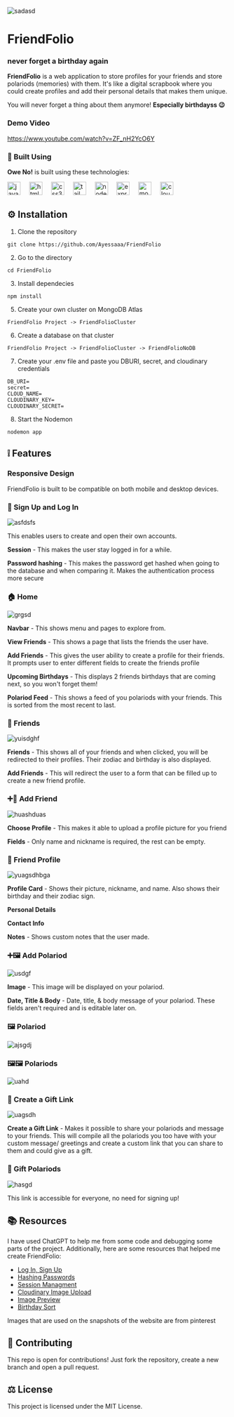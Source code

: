 ![sadasd](https://github.com/user-attachments/assets/fc88b134-41f6-4443-b2b3-93e666103b02)
# FriendFolio

### never forget a birthday again
**FriendFolio** is a web application to store profiles for your friends and store polariods (memories) with them. It's like a digital scrapbook where you could create profiles and add their personal details that makes them unique.

You will never forget a thing about them anymore! **Especially birthdayss 😉**

### Demo Video
https://www.youtube.com/watch?v=ZF_nH2YcO6Y

### 🔧 Built Using

**Owe No!** is built using these technologies:

<div align="left">
  <img src="https://cdn.jsdelivr.net/gh/devicons/devicon/icons/javascript/javascript-original.svg" height="30" alt="javascript logo"  />
  <img width="12" />
  <img src="https://cdn.jsdelivr.net/gh/devicons/devicon/icons/html5/html5-original.svg" height="30" alt="html5 logo"  />
  <img width="12" />
  <img src="https://cdn.jsdelivr.net/gh/devicons/devicon/icons/css3/css3-original.svg" height="30" alt="css3 logo"  />
  <img width="12" />
  <img src="https://www.svgrepo.com/show/374118/tailwind.svg" height="30" alt="tailwind logo"  />
  <img width="12" />
  <img src="https://upload.wikimedia.org/wikipedia/commons/thumb/d/d9/Node.js_logo.svg/590px-Node.js_logo.svg.png" height="30" alt="nodejs logo"  />
  <img width="12" />
  <img src="https://cdn.prod.website-files.com/6320125ace536b6ad148eca3/66502d746f57d299fe0e0c31_Image%201-Express.js.webp" height="30" alt="express logo"  />
  <img width="12" />
  <img src="https://1000logos.net/wp-content/uploads/2020/08/MongoDB-Emblem.jpg" height="30" alt="mongodb logo"  />
  <img width="12" />
  <img src="https://yt3.googleusercontent.com/AC0Ia-7Akfvhnkwy9s4kx2Qt3XFXFYe95SfmEba4pK46t22K0tAnS40R8AAa7_YPkSeu6t5TxA=s900-c-k-c0x00ffffff-no-rj" height="30" alt="cloudinary logo"  />
</div>

## ⚙️ Installation

1. Clone the repository

```
git clone https://github.com/Ayessaaa/FriendFolio
```

2. Go to the directory

```
cd FriendFolio
```

3. Install dependecies

```
npm install
```

5. Create your own cluster on MongoDB Atlas

```
FriendFolio Project -> FriendFolioCluster
```

6. Create a database on that cluster

```
FriendFolio Project -> FriendFolioCluster -> FriendFolioNoDB
```

7. Create your .env file and paste you DBURI, secret, and cloudinary credentials

```
DB_URI=
secret=
CLOUD_NAME=
CLOUDINARY_KEY=
CLOUDINARY_SECRET=
```

8. Start the Nodemon

```
nodemon app
```

## ❕ Features
### Responsive Design
FriendFolio is built to be compatible on both mobile and desktop devices.

### 👤 Sign Up and Log In
![asfdsfs](https://github.com/user-attachments/assets/ee713f97-8372-4967-87c1-1709a1f11a1a)

This enables users to create and open their own accounts.

**Session** - This makes the user stay logged in for a while.

**Password hashing** - This makes the password get hashed when going to the database and when comparing it. Makes the authentication process more secure

### 🏠 Home
![grgsd](https://github.com/user-attachments/assets/b4c9889c-be3e-416b-98ec-402b3e525eef)

**Navbar** - This shows menu and pages to explore from.

**View Friends** - This shows a page that lists the friends the user have.

**Add Friends** - This gives the user ability to create a profile for their friends. It prompts user to enter different fields to create the friends profile

**Upcoming Birthdays** - This displays 2 friends birthdays that are coming next, so you won't forget them!

**Polariod Feed** - This shows a feed of you polariods with your friends. This is sorted from the most recent to last.

### 👫 Friends 
![yuisdghf](https://github.com/user-attachments/assets/9ee9f3cb-e581-4f32-a215-11d82b38b4cf)

**Friends** - This shows all of your friends and when clicked, you will be redirected to their profiles. Their zodiac and birthday is also displayed.

**Add Friends** - This will redirect the user to a form that can be filled up to create a new friend profile.

### ➕👫 Add Friend
![huashduas](https://github.com/user-attachments/assets/127beb6b-0da1-46be-9297-318065402b34)

**Choose Profile** - This makes it able to upload a profile picture for you friend

**Fields** - Only name and nickname is required, the rest can be empty.

### 👤 Friend Profile
![yuagsdhbga](https://github.com/user-attachments/assets/e5729cf3-10ea-4e0b-bdf3-56208ecc1421)

**Profile Card** - Shows their picture, nickname, and name. Also shows their birthday and their zodiac sign.

**Personal Details**

**Contact Info** 

**Notes** - Shows custom notes that the user made.

### ➕🖼️ Add Polariod
![usdgf](https://github.com/user-attachments/assets/d7859abc-2b94-4e5b-b155-fe09d85e725c)

**Image** - This image will be displayed on your polariod.

**Date, Title & Body** - Date, title, & body message of your polariod. These fields aren't required and is editable later on.

### 🖼️ Polariod
![ajsgdj](https://github.com/user-attachments/assets/78dc276a-2cb9-4a35-99ed-02bf3721a271)

### 🖼️🖼️ Polariods
![uahd](https://github.com/user-attachments/assets/994d4b7d-6072-4ac5-89f6-55a772ad2013)

### 🔗 Create a Gift Link
![uagsdh](https://github.com/user-attachments/assets/f9b9d9ce-a01b-4f75-8818-48435208ba88)

**Create a Gift Link** - Makes it possible to share your polariods and message to your friends. This will compile all the polariods you too have with your custom message/ greetings and create a custom link that you can share to them and could give as a gift.

### 🎁 Gift Polariods
![hasgd](https://github.com/user-attachments/assets/669c3219-a49e-4a99-87a9-adfd533a46cb)

This link is accessible for everyone, no need for signing up!


## 📚 Resources
I have used ChatGPT to help me from some code and debugging some parts of the project. Additionally, here are some resources that helped me create FriendFolio:
- [Log In, Sign Up](https://blog.logrocket.com/building-simple-login-form-node-js/)
- [Hashing Passwords](https://www.freecodecamp.org/news/how-to-hash-passwords-with-bcrypt-in-nodejs/)
- [Session Managment](https://dev.to/saint_vandora/how-to-implement-session-management-in-nodejs-applications-5emm)
- [Cloudinary Image Upload](https://dev.to/evansitworld/upload-images-with-nodejs-and-express-to-the-cloud-using-cloudinary-26e4)
- [Image Preview](https://stackoverflow.com/questions/4459379/preview-an-image-before-it-is-uploaded)
- [Birthday Sort](https://www.peterfisher.me.uk/blog/javascript-sort-by-soonest-date-object/)

Images that are used on the snapshots of the website are from pinterest

## 📝 Contributing

This repo is open for contributions! Just fork the repository, create a new branch and open a pull request.

## ⚖️ License

This project is licensed under the MIT License.
